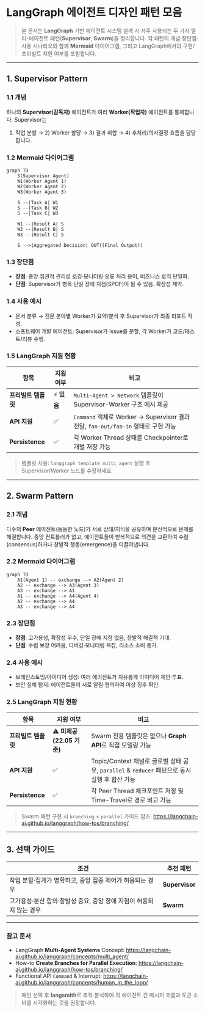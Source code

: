 # LangGraph 에이전트 디자인 패턴 모음

> 본 문서는 **LangGraph** 기반 에이전트 시스템 설계 시 자주 사용되는 두 가지 멀티-에이전트 패턴(**Supervisor**, **Swarm**)을 정리합니다. 각 패턴의 개념·장단점·사용 시나리오와 함께 **Mermaid** 다이어그램, 그리고 LangGraph에서의 구현/프리빌트 지원 여부를 포함합니다.

---

## 1. Supervisor Pattern

### 1.1 개념
하나의 **Supervisor(감독자)** 에이전트가 여러 **Worker(작업자)** 에이전트를 통제합니다. Supervisor는
1) 작업 분할 → 2) Worker 할당 → 3) 결과 취합 → 4) 후처리/의사결정 흐름을 담당합니다.

### 1.2 Mermaid 다이어그램
```mermaid
graph TD
    S(Supervisor Agent)
    W1(Worker Agent 1)
    W2(Worker Agent 2)
    W3(Worker Agent 3)

    S --|Task A| W1
    S --|Task B| W2
    S --|Task C| W3

    W1 --|Result A| S
    W2 --|Result B| S
    W3 --|Result C| S

    S -->|Aggregated Decision| OUT((Final Output))
```

### 1.3 장단점
- **장점**: 중앙 집권적 관리로 로깅·모니터링·오류 처리 용이, 비즈니스 로직 단일화.
- **단점**: Supervisor가 병목·단일 장애 지점(SPOF)이 될 수 있음. 확장성 제약.

### 1.4 사용 예시
- 문서 분류 → 전문 분야별 Worker가 요약/분석 후 Supervisor가 최종 리포트 작성.
- 소프트웨어 개발 에이전트: Supervisor가 Issue를 분할, 각 Worker가 코드/테스트/리뷰 수행.

### 1.5 LangGraph 지원 현황
| 항목 | 지원 여부 | 비고 |
| --- | --- | --- |
| **프리빌트 템플릿** | ⚡ **있음** | `Multi-Agent > Network` 템플릿이 Supervisor-Worker 구조 예시 제공 |
| **API 지원** | ✅  | `Command` 객체로 Worker → Supervisor 결과 전달, `fan-out/fan-in` 형태로 구현 가능 |
| **Persistence** | ✅  | 각 Worker Thread 상태를 Checkpointer로 개별 저장 가능 |

> 템플릿 사용: `langgraph template multi_agent` 실행 후 Supervisor/Worker 노드를 수정하세요.

---

## 2. Swarm Pattern

### 2.1 개념
다수의 **Peer** 에이전트(동등한 노드)가 서로 상태/지식을 공유하며 분산적으로 문제를 해결합니다. 중앙 컨트롤러가 없고, 에이전트들이 반복적으로 의견을 교환하여 수렴(consensus)하거나 창발적 행동(emergence)을 이끌어냅니다.

### 2.2 Mermaid 다이어그램
```mermaid
graph TD
    A1(Agent 1) -- exchange --> A2(Agent 2)
    A2 -- exchange --> A3(Agent 3)
    A3 -- exchange --> A1
    A1 -- exchange --> A4(Agent 4)
    A2 -- exchange --> A4
    A3 -- exchange --> A4
```

### 2.3 장단점
- **장점**: 고가용성, 확장성 우수, 단일 장애 지점 없음, 창발적 해결책 기대.
- **단점**: 수렴 보장 어려움, 디버깅·모니터링 복잡, 리소스 소비 증가.

### 2.4 사용 예시
- 브레인스토밍/아이디어 생성: 여러 에이전트가 자유롭게 아이디어 제안·투표.
- 보안 침해 탐지: 에이전트들이 서로 알림·협의하여 이상 징후 확인.

### 2.5 LangGraph 지원 현황
| 항목 | 지원 여부 | 비고 |
| --- | --- | --- |
| **프리빌트 템플릿** | ⚠️ **미제공(22.05 기준)** | Swarm 전용 템플릿은 없으나 **Graph API**로 직접 모델링 가능 |
| **API 지원** | ✅ | Topic/Context 채널로 글로벌 상태 공유, `parallel` & `reducer` 패턴으로 동시 실행 후 합산 가능 |
| **Persistence** | ✅ | 각 Peer Thread 체크포인트 저장 및 Time-Travel로 경로 비교 가능 |

> Swarm 패턴 구현 시 `branching` + `parallel` 가이드 참조: <https://langchain-ai.github.io/langgraph/how-tos/branching/>

---

## 3. 선택 가이드
| 조건 | 추천 패턴 |
| --- | --- |
| 작업 분할·집계가 명확하고, 중앙 집중 제어가 허용되는 경우 | **Supervisor** |
| 고가용성·분산 합의·창발성 중요, 중앙 장애 지점이 허용되지 않는 경우 | **Swarm** |

---

### 참고 문서
- LangGraph **Multi-Agent Systems** Concept: <https://langchain-ai.github.io/langgraph/concepts/multi_agent/>
- How-to **Create Branches for Parallel Execution**: <https://langchain-ai.github.io/langgraph/how-tos/branching/>
- Functional API `Command` & Interrupt: <https://langchain-ai.github.io/langgraph/concepts/human_in_the_loop/>

> 패턴 선택 후 **langsmith**로 추적·분석하여 각 에이전트 간 메시지 흐름과 토큰 소비를 시각화하는 것을 권장합니다. 